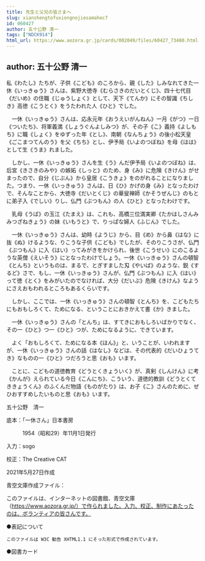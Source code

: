 ```yaml
---
title: 先生と父兄の皆さまへ
slug: xianshengtofuxiongnojiesamahec7
id: 060427
author: 五十公野 清一
tags: ["NDCK914"]
html_url: https://www.aozora.gr.jp/cards/002049/files/60427_73480.html
---
```


## author: 五十公野 清一

私《わたし》たちが、子供《こども》のころから、親《した》しみなれてきた一休《いっきゅう》さんは、紫野大徳寺《むらさきのだいとくじ》、四十七代目《だいめ》の住職《じゅうしょく》として、天下《てんか》にその智識《ちしき》高徳《こうとく》をうたわれた人《ひと》でした。

　一休《いっきゅう》さんは、応永元年《おうえいがんねん》一月《がつ》一日《ついたち》、将軍義満《しょうぐんよしみつ》が、その子《こ》義持《よしもち》に職《しょく》をゆずった年《とし》、南朝《なんちょう》の後小松天皇《ごこまつてんのう》を父《ちち》とし、伊予局《いよのつぼね》を母《はは》として生《うま》れました。

　しかし、一休《いっきゅう》さんを生《う》んだ伊予局《いよのつぼね》は、后宮《きさきのみや》の嫉妬《しっと》のため、身《み》に危険《きけん》がせまったので、自分《じぶん》から皇居《こうきょ》をのがれることになりました。つまり、一休《いっきゅう》さんは、日《ひ》かげの身《み》となったわけで、そんなことから、大徳寺《だいとくじ》の華叟禅師《かそうぜんじ》のもとに弟子入《でしい》りし、仏門《ぶつもん》の人《ひと》となったわけです。

　乳母《うば》の玉江《たまえ》は、これも、高橋三位満実卿《たかはしさんみみつざねきょう》の妹《いもうと》で、りっぱな婦人《ふじん》でした。

　一休《いっきゅう》さんは、幼時《ようじ》から、目《め》から鼻《はな》に抜《ぬ》けるような、りこうな子供《こども》でしたが、そのりこうさが、仏門《ぶつもん》に入《はい》ってみがきをかけられ、後世《こうせい》にのこるような英僧《えいそう》にとなったわけでしょう。一休《いっきゅう》さんの頓智《とんち》というものは、まるで、とぎすました刄《やいば》のような、鋭《するど》さで、もし、一休《いっきゅう》さんが、仏門《ぶつもん》に入《はい》って徳《とく》をみがいたのでなければ、大分《だいぶ》危険《きけん》なようにさえおもわれるところもあるくらいです。

　しかし、ここでは、一休《いっきゅう》さんの頓智《とんち》を、こどもたちにもおもしろくて、ためになる、ということにおきかえて書《か》きました。

　一休《いっきゅう》さんの「とんち」は、すてきにおもしろいばかりでなく、その一《ひと》つ一《ひと》つが、ためになるように、できています。

　よく「おもしろくて、ためになる本《ほん》」と、いうことが、いわれますが、一休《いっきゅう》さんの話《はなし》などは、その代表的《だいひょうてき》なものの一《ひと》つだろうと思《おも》います。

　ことに、こどもの道徳教育《どうとくきょういく》が、真剣《しんけん》に考《かんが》えられている今日《こんにち》、こういう、道徳的教訓《どうとくてききょうくん》のふくんだ物語《ものがたり》は、お子《こ》さんのために、ぜひおすすめしたいものと思《おも》います。



五十公野　清一













底本：「一休さん」日本書房

　　　1954（昭和29）年11月1日発行

入力：sogo

校正：The Creative CAT

2021年5月27日作成

青空文庫作成ファイル：

このファイルは、インターネットの図書館、青空文庫（https://www.aozora.gr.jp/）で作られました。入力、校正、制作にあたったのは、ボランティアの皆さんです。











●表記について


	このファイルは W3C 勧告 XHTML1.1 にそった形式で作成されています。







●図書カード